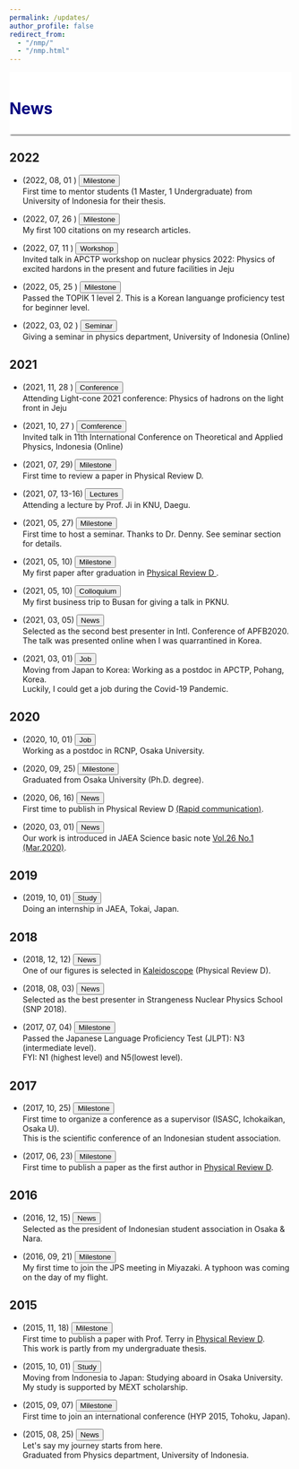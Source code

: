 ```yaml
---
permalink: /updates/
author_profile: false
redirect_from: 
  - "/nmp/"
  - "/nmp.html"
---
```


<div style="display: block;background-color:white;position: sticky;top: 0px; padding: 10px 0px 10px 0px;box-shadow: 0 4px 2px -2px gray;z-index: 1;"> 
  <h1 style="color:#000080"> News</h1> </div>

<h2> 2022 </h2>

* (2022, 08, 01 ) <button class="btn--article-black">Milestone</button> <br>
  First time to mentor students (1 Master, 1 Undergraduate) from University of Indonesia for their thesis.

* (2022, 07, 26 ) <button class="btn--article-black">Milestone</button> <br>
  My first 100 citations on my research articles. 

* (2022, 07, 11 ) <button class="btn--article-blue"> Workshop </button> <br> 
  Invited talk in APCTP workshop on nuclear physics 2022: Physics of excited hardons in the present and future facilities in Jeju

* (2022, 05, 25 ) <button class="btn--article-black">Milestone</button> <br>
  Passed the TOPIK 1 level 2. This is a Korean languange proficiency test for beginner level. 
  
* (2022, 03, 02 ) <button class="btn--article-blue">Seminar </button> <br> 
  Giving a seminar in physics department, University of Indonesia (Online)

<h2> 2021 </h2>

* (2021, 11, 28 ) <button class="btn--article-blue">Conference </button> <br>
  Attending Light-cone 2021 conference: Physics of hadrons on the light front in Jeju

* (2021, 10, 27 ) <button class="btn--article-blue">Comference </button> <br> 
  Invited talk in 11th International Conference on Theoretical and Applied Physics, Indonesia (Online)
 
* (2021, 07, 29) <button class="btn--article-black">Milestone</button> <br>
  First time to review a paper in Physical Review D.
  
* (2021, 07, 13-16) <button class="btn--article-blue">Lectures</button> <br>
  Attending a lecture by Prof. Ji in KNU, Daegu.

* (2021, 05, 27) <button class="btn--article-black">Milestone</button> <br>
  First time to host a seminar. Thanks to Dr. Denny. See seminar section for details.

* (2021, 05, 10) <button class="btn--article-black">Milestone</button> <br>
  My first paper after graduation in <a href="https://journals.aps.org/prd/abstract/10.1103/PhysRevD.103.094003"> Physical Review D </a>.

* (2021, 05, 10) <button class="btn--article-blue">Colloquium</button> <br>
  My first business trip to Busan for giving a talk in PKNU.

* (2021, 03, 05) <button class="btn--article-red">News</button> <br>
  Selected as the second best presenter in Intl. Conference of APFB2020.<br>
  The talk was presented online when I was quarrantined in Korea.
    
* (2021, 03, 01) <button class="btn--article">Job</button><br>
  Moving from Japan to Korea: Working as a postdoc in APCTP, Pohang, Korea.<br>
  Luckily, I could get a job during the Covid-19 Pandemic.

<h2> 2020 </h2>

* (2020, 10, 01) <button class="btn--article">Job</button> <br>
  Working as a postdoc in RCNP, Osaka University.

* (2020, 09, 25) <button class="btn--article-black">Milestone</button> <br>
  Graduated from Osaka University (Ph.D. degree).
  
* (2020, 06, 16) <button class="btn--article-red">News</button> <br>
  First time to publish in Physical Review D <a href="https://journals.aps.org/prd/abstract/10.1103/PhysRevD.101.111502">(Rapid communication)</a>.
  
* (2020, 03, 01) <button class="btn--article-red">News</button> <br>
  Our work is introduced in JAEA Science basic note <a href="https://asrc.jaea.go.jp/publication/note/pdf/41kagaku/41_06.pdf">Vol.26 No.1 (Mar.2020)</a>.

<h2> 2019 </h2>

* (2019, 10, 01) <button class="btn--article">Study</button> <br>
  Doing an internship in JAEA, Tokai, Japan.

<h2> 2018 </h2>

* (2018, 12, 12) <button class="btn--article-red">News</button> <br>
  One of our figures is selected in <a href="https://journals.aps.org/prd/kaleidoscope/prd/98/11/114007">Kaleidoscope</a> (Physical Review D).

* (2018, 08, 03) <button class="btn--article-red">News</button> <br>
  Selected as the best presenter in Strangeness Nuclear Physics School (SNP 2018).

* (2017, 07, 04) <button class="btn--article-black">Milestone</button> <br>
  Passed the Japanese Language Proficiency Test (JLPT): N3 (intermediate level). <br>
  FYI: N1 (highest level) and N5(lowest level).

<h2> 2017 </h2>

* (2017, 10, 25) <button class="btn--article-black">Milestone</button> <br>
  First time to organize a conference as a supervisor (ISASC, Ichokaikan, Osaka U). <br>
  This is the scientific conference of an Indonesian student association.

* (2017, 06, 23) <button class="btn--article-black">Milestone</button> <br>
  First time to publish a paper as the first author in <a href="https://journals.aps.org/prd/abstract/10.1103/PhysRevD.95.114018">Physical Review D</a>.

<h2> 2016 </h2>

* (2016, 12, 15) <button class="btn--article-red">News</button> <br>
  Selected as the president of Indonesian student association in Osaka & Nara.

* (2016, 09, 21) <button class="btn--article-black">Milestone</button> <br>
  My first time to join the JPS meeting in Miyazaki. A typhoon was coming on the day of my flight.

<h2> 2015 </h2>

* (2015, 11, 18) <button class="btn--article-black">Milestone</button> <br>
  First time to publish a paper with Prof. Terry in <a href="https://journals.aps.org/prd/abstract/10.1103/PhysRevD.92.094019">Physical Review D</a>. <br>
  This work is partly from my undergraduate thesis.

* (2015, 10, 01) <button class="btn--article">Study</button> <br> 
  Moving from Indonesia to Japan: Studying aboard in Osaka University. <br>
  My study is supported by MEXT scholarship.
  
* (2015, 09, 07) <button class="btn--article-black">Milestone</button> <br>
  First time to join an international conference (HYP 2015, Tohoku, Japan). 
  
* (2015, 08, 25) <button class="btn--article-red">News</button> <br>
  Let's say my journey starts from here. <br>
  Graduated from Physics department, University of Indonesia. 
